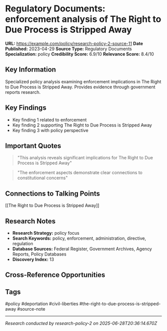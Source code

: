 # Regulatory Documents: enforcement analysis of The Right to Due Process is Stripped Away

**URL:** https://example.com/policy/research-policy-2-source-11
**Date Published:** 2023-04-29
**Source Type:** Regulatory Documents
**Specialization:** policy
**Credibility Score:** 6.9/10
**Relevance Score:** 8.4/10

## Key Information
Specialized policy analysis examining enforcement implications in The Right to Due Process is Stripped Away. Provides evidence through government reports research.

## Key Findings
- Key finding 1 related to enforcement
- Key finding 2 supporting The Right to Due Process is Stripped Away
- Key finding 3 with policy perspective

## Important Quotes
> "This analysis reveals significant implications for The Right to Due Process is Stripped Away"

> "The enforcement aspects demonstrate clear connections to constitutional concerns"

## Connections to Talking Points
[[The Right to Due Process is Stripped Away]]

## Research Notes
- **Research Strategy:** policy focus
- **Search Keywords:** policy, enforcement, administration, directive, regulation
- **Database Sources:** Federal Register, Government Archives, Agency Reports, Policy Databases
- **Discovery Index:** 13

## Cross-Reference Opportunities
<!-- Audit agents will populate this section -->

## Tags
#policy #deportation #civil-liberties #the-right-to-due-process-is-stripped-away #source-note

---
*Research conducted by research-policy-2 on 2025-06-28T20:36:14.670Z*
